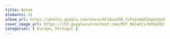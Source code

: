 ```yaml
---
title: Belém
elements: 21
album_url: https://photos.google.com/share/AF1QipOSB_CLPu2xmqO1Sqed2pVDd4_y75-uN3t0bBpVMiDNz8ltHvA5c2nA1oVohaODfg?key=SlBYakNFbmdscTJHVWk4OGJkV3dUbUV3ektMajlB
cover_image_url: https://lh3.googleusercontent.com/R0f_NOJwDjsrKdV6ZQVJuTimzpfPT3YKNBVdoEEkKeBJoHUoJiQg-RVXxKn7KddaFCgdRtQT0_mprg2rNx8x3t35SGbCmbme9nrzKeYwKPuRTtr1UtOf3PtQ9hEgyzc9MJWm7N25fiZeXDVLjpvV9MwqpxCmgTF6gsJQEp3plRHZ151nlqqgjY0Dl779Ulyp1sW024MvvrmTq740JQQsvU1ned_5X3enjCUK8rYrj6cdEUgIpP1VFIfWfrSk4bvBRMhhp9SgtP2pnRDTjKcPFWHboNLVpBgnnWNBLNM1gRN11jqxdWWeyYO7FeWonijiMIQyTQ_k9zABxz_NxMsQBDfeclJgnGQyZIb3CC4tGj0xaSfO5dChf5IibdU_Fw-4x6ANQhRR6IQwNfdqMEPi-GAhdfXVt2-kCdS8zPZHu0tFeezQuX-BQfxkakG97SxGaQqkY4ipsl_eMTjGDfJTpgYFVJSPaIP4VVq4--eRyIR2By_jQxTKkW9mJ5fZaEDIVx2wBFekNnljsUgcOFvC28sOJ0LpdP0jaGCEHAH0peMUI-1zLxjhXOpwdFNxrEEVMAO3c1ZHwg-D8KkNqA1U_Y2yLkPTgdF6ScG_-MkK8OlsFUyNIrDqwjvKz94vc4Z8QBGiplo96O0j4tLK4A8xIceoMD_HMm445U5XxRDD_FNuQiXyckfMXKzIJv3hVmDMTroNngOZi3SfEqHNLB2ntUG31l2UvLqZQs3OB6EbkfFpcGMfLUztC3_i03BBO4c5Ow6W6x7zMh48-92AwslgJDSNkKmY9Ztj9SOZ2bYDPCcT1bjmk1VwyPokgl08S4r9Mb537Bkd0EGimt-J3QC4GrxuQ4AANNb1_m2M6klPJ4wnA9O-vGQTV1Dhr5QYChMLJVJ33xBa27RUYNMjaP5QDrSFtXh-mB8-AG7abQKXMJ_t175_oURZ-TngSaITopNclkI_4ZZknVeMjvcfsqX25s0gUppRHtCZ2UWdl48cYelGrpHGNhkFw5TfPjw-S8aKAl4j0PgRqFnOImhtqCORk2uveuHn_w=s239-p-k-no?authuser=0
categories: [ Europe, Portugal ]
---
```

